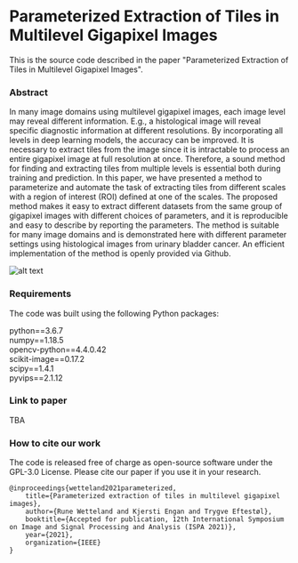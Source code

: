 # Parameterized Extraction of Tiles in Multilevel Gigapixel Images

This is the source code described in the paper "Parameterized Extraction of Tiles in Multilevel Gigapixel Images".

### Abstract
In many image domains using multilevel gigapixel images, each image level may reveal different information. E.g., a histological image will reveal specific diagnostic information at different resolutions. By incorporating all levels in deep learning models, the accuracy can be improved. It is necessary to extract tiles from the image since it is intractable to process an entire gigapixel image at full resolution at once. Therefore, a sound method for finding and extracting tiles from multiple levels is essential both during training and prediction. In this paper, we have presented a method to parameterize and automate the task of extracting tiles from different scales with a region of interest (ROI) defined at one of the scales. The proposed method makes it easy to extract different datasets from the same group of gigapixel images with different choices of parameters, and it is reproducible and easy to describe by reporting the parameters. The method is suitable for many image domains and is demonstrated here with different parameter settings using histological images from urinary bladder cancer. An efficient implementation of the method is openly provided via Github.

![alt text](images/wsi_example2.png?raw=true)

### Requirements

The code was built using the following Python packages:

python==3.6.7  
numpy==1.18.5  
opencv-python==4.4.0.42  
scikit-image==0.17.2  
scipy==1.4.1  
pyvips==2.1.12  

### Link to paper
TBA

### How to cite our work
The code is released free of charge as open-source software under the GPL-3.0 License. Please cite our paper if you use it in your research.
```
@inproceedings{wetteland2021parameterized,
	title={Parameterized extraction of tiles in multilevel gigapixel images},
	author={Rune Wetteland and Kjersti Engan and Trygve Eftestøl},
	booktitle={Accepted for publication, 12th International Symposium on Image and Signal Processing and Analysis (ISPA 2021)},
	year={2021},
	organization={IEEE}
}
```
